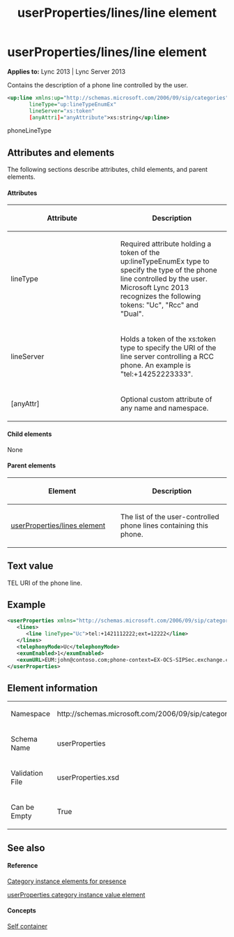 ﻿---
title: userProperties/lines/line element
TOCTitle: userProperties/lines/line element
ms:assetid: 55ad992d-6e3e-4be2-a4bc-6fdfcc1ced66
ms:mtpsurl: https://msdn.microsoft.com/en-us/library/Dn438972(v=office.15)
ms:contentKeyID: 57094017
ms.date: 07/24/2014
mtps_version: v=office.15
dev_langs:
- xml
---

# userProperties/lines/line element


**Applies to:** Lync 2013 | Lync Server 2013

Contains the description of a phone line controlled by the user.

```xml
<up:line xmlns:up="http://schemas.microsoft.com/2006/09/sip/categories" 
       lineType="up:lineTypeEnumEx" 
       lineServer="xs:token"
       [anyAttri]="anyAttribute">xs:string</up:line>
```

phoneLineType

## Attributes and elements

The following sections describe attributes, child elements, and parent elements.

#### Attributes

<table>
<colgroup>
<col style="width: 50%" />
<col style="width: 50%" />
</colgroup>
<thead>
<tr class="header">
<th><p>Attribute</p></th>
<th><p>Description</p></th>
</tr>
</thead>
<tbody>
<tr class="odd">
<td><p>lineType</p></td>
<td><p>Required attribute holding a token of the up:lineTypeEnumEx type to specify the type of the phone line controlled by the user. Microsoft Lync 2013 recognizes the following tokens: &quot;Uc&quot;, &quot;Rcc&quot; and &quot;Dual&quot;.</p></td>
</tr>
<tr class="even">
<td><p>lineServer</p></td>
<td><p>Holds a token of the xs:token type to specify the URI of the line server controlling a RCC phone. An example is &quot;tel:+14252223333&quot;.</p></td>
</tr>
<tr class="odd">
<td><p>[anyAttr]</p></td>
<td><p>Optional custom attribute of any name and namespace.</p></td>
</tr>
</tbody>
</table>


#### Child elements

None

#### Parent elements

<table>
<colgroup>
<col style="width: 50%" />
<col style="width: 50%" />
</colgroup>
<thead>
<tr class="header">
<th><p>Element</p></th>
<th><p>Description</p></th>
</tr>
</thead>
<tbody>
<tr class="odd">
<td><p><a href="userproperties-lines-element.md">userProperties/lines element</a></p></td>
<td><p>The list of the user-controlled phone lines containing this phone.</p></td>
</tr>
</tbody>
</table>


## Text value

TEL URI of the phone line.

## Example

```xml
<userProperties xmlns="http://schemas.microsoft.com/2006/09/sip/categories">
   <lines>
      <line lineType="Uc">tel:+1421112222;ext=12222</line>
   </lines>
   <telephonyMode>Uc</telephonyMode>
   <exumEnabled>1</exumEnabled>
   <exumURL>EUM:john@contoso.com;phone-context=EX-OCS-SIPSec.exchange.contoso.com</exumURL>
</userProperties>
```

## Element information

<table>
<colgroup>
<col style="width: 50%" />
<col style="width: 50%" />
</colgroup>
<tbody>
<tr class="odd">
<td><p>Namespace</p></td>
<td><p>http://schemas.microsoft.com/2006/09/sip/categories</p></td>
</tr>
<tr class="even">
<td><p>Schema Name</p></td>
<td><p>userProperties</p></td>
</tr>
<tr class="odd">
<td><p>Validation File</p></td>
<td><p>userProperties.xsd</p></td>
</tr>
<tr class="even">
<td><p>Can be Empty</p></td>
<td><p>True</p></td>
</tr>
</tbody>
</table>


## See also

#### Reference

[Category instance elements for presence](category-instance-elements-for-presence.md)

[userProperties category instance value element](userproperties-category-instance-value-element.md)

#### Concepts

[Self container](self-container.md)

